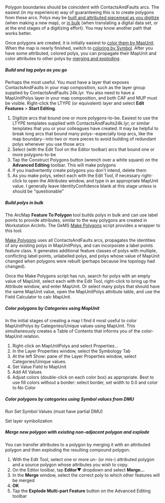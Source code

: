 Polygon boundaries should be coincident with ContactsAndFaults arcs.  The easiest (in my experience) way of guaranteeing this is to create polygons from these arcs. Polys may be [built and attributed piecemeal as you digitize](#BuildAsYouGo) (when making a new map), or [in bulk](#BulkBuild) (when translating a digital data set, or at the end stages of a digitizing effort). You may know another path that works better. 

Once polygons are created, it is initially easiest to [color them by MapUnit](#ColorByMapUnit). When the map is nearly finished, switch to [coloring by Symbol](#ColorBySymbol). After you have some attributed, colored polys, you can propagate their MapUnit and color attributes to other polys by [merging and exploding](#MergeExplode). 

##### <a name="BuildAsYouGo"></a>Build and tag polys as you go

Perhaps the most useful. You must have a layer that exposes ContactsAndFaults in your map composition, such as the layer group supplied by ContactsAndFaults 24k.lyr. You also need to have a MapUnitPolys layer in your map composition, and both CAF and MUP must be visible. Right-click the LTYPE (or equivalent) layer and select  **Edit Features** > **Start Editing**.

1. Digitize arcs that bound one or more polygons-to-be. Easiest to use the LTYPE templates supplied with ContactsAndFaults24k.lyr, or similar templates that you or your colleagues have created. It may be helpful to break long arcs that bound many polys--especially loop arcs, like the map boundary--into two or more pieces to avoid building of redundant polys whenever you use those arcs 
2. Select (with the Edit Tool on the Editor toolbar) arcs that bound one or more polygons-to-be
3. Tap the Construct Polygons button (wrench over a white square) on the **Advanced Editing** toolbar. This will make polygons
4. If you inadvertently create polygons you don't intend, delete them
5. As you make polys, select each with the Edit Tool, if necessary right-click to open the Attributes window, and type in an appropriate MapUnit value. I generally leave IdentityConfidence blank at this stage unless is should be "questionable"

##### <a name="BulkBuild"></a>Build polys in bulk

The ArcMap **Feature To Polygon** tool builds polys in bulk and can use label points to provide attributes, similar to the way polygons are created in Workstation ArcInfo. The GeMS [Make Polygons](https://github.com/usgs/GeMS_Tools/wiki/GeMS_ToolsDocumentation#MakePolygons) script provides a wrapper to this tool. 

[Make Polygons](https://github.com/usgs/GeMS_Tools/wiki/GeMS_ToolsDocumentation#MakePolygons) uses all ContactsAndFaults arcs, propagates the identities of any existing polys in MapUnitPolys, and can incorporate a label points feature class. It generates additional feature classes of polys with multiple, conflicting label points, unlabelled polys, and polys whose value of MapUnit changed when polygons were rebuilt (perhaps because line topology had changed). 

Once the Make Polygons script has run, search for polys with an empty value of MapUnit, select each with the Edit Tool, right-click to bring up the Attribute window, and enter MapUnit. Or select many polys that should have the same MapUnit value, open the MapUnitPolys attribute table, and use the Field Calculator to calc MapUnit. 

##### <a name="ColorByMapUnit"></a>Color polygons by Categories using MapUnit

In the initial stages of creating a map I find it most useful to color MapUnitPolys by Categories/Unique values using MapUnit. This simultaneously creates a Table of Contents that informs you of the color-MapUnit relation.

1. Right-click on MapUnitPolys and select Properties…
2. In the Layer Properties window, select the Symbology Tab 
3. At the left Show: pane of the Layer Properties window, select Categories/Unique values. 
4. Set Value Field to MapUnit 
5. Add All Values 
6. Adjust colors (double-click on each color box) as appropriate. Best to use fill colors without a border: select border, set width to 0.0 and color to No Color

##### <a name="ColorBySymbol"></a>Color polygons by categories using Symbol values from DMU

Run Set Symbol Values (must have partial DMU)

Set layer symbolization

##### <a name="MergeExplode"></a>Merge new polygon with existing non-adjacent polygon and explode

You can transfer attributes to a polygon by merging it with an attributed polygon and then exploding the resulting compound polygon.

1. With the Edit Tool, select one or more un- (or mis-) attributed polygon and a source polygon whose attributes you wish to copy.
2. On the Editor toolbar, tap **Editor▼** dropdown and select **Merge...**
3. In the **Merge** window, select the correct poly to which other features will be merged
4. **OK**
5. Tap the **Explode Multi-part Feature** button on the Advanced Editing toolbar